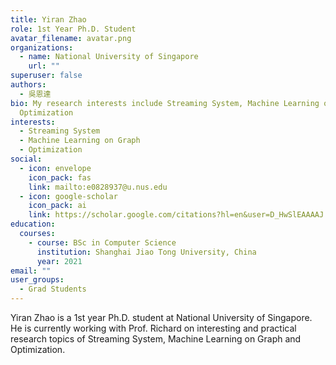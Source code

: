 ```yaml
---
title: Yiran Zhao
role: 1st Year Ph.D. Student
avatar_filename: avatar.png
organizations:
  - name: National University of Singapore
    url: ""
superuser: false
authors:
  - 吳恩達
bio: My research interests include Streaming System, Machine Learning on Graph,
  Optimization
interests:
  - Streaming System
  - Machine Learning on Graph
  - Optimization
social:
  - icon: envelope
    icon_pack: fas
    link: mailto:e0828937@u.nus.edu
  - icon: google-scholar
    icon_pack: ai
    link: https://scholar.google.com/citations?hl=en&user=D_HwSlEAAAAJ
education:
  courses:
    - course: BSc in Computer Science
      institution: Shanghai Jiao Tong University, China
      year: 2021
email: ""
user_groups:
  - Grad Students
---
```

Yiran Zhao is a 1st year Ph.D. student at National University of Singapore. He is currently working with Prof. Richard on interesting and practical research topics of Streaming System, Machine Learning on Graph and Optimization.